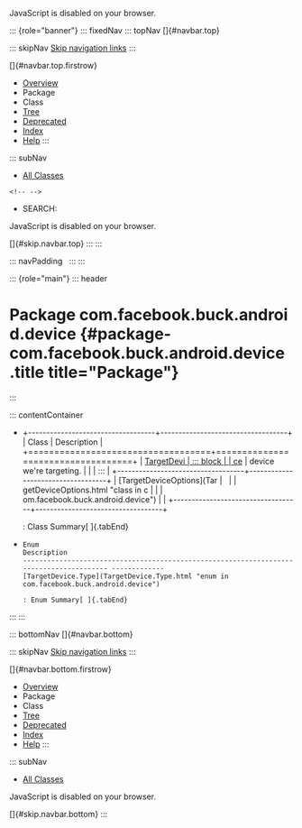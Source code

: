 <div>

JavaScript is disabled on your browser.

</div>

::: {role="banner"}
::: fixedNav
::: topNav
[]{#navbar.top}

::: skipNav
[Skip navigation links](#skip.navbar.top "Skip navigation links")
:::

[]{#navbar.top.firstrow}

-   [Overview](../../../../../index.html)
-   Package
-   Class
-   [Tree](package-tree.html)
-   [Deprecated](../../../../../deprecated-list.html)
-   [Index](../../../../../index-all.html)
-   [Help](../../../../../help-doc.html)
:::

::: subNav
-   [All Classes](../../../../../allclasses.html)

```{=html}
<!-- -->
```
-   SEARCH:

<div>

<div>

JavaScript is disabled on your browser.

</div>

</div>

[]{#skip.navbar.top}
:::
:::

::: navPadding
 
:::
:::

::: {role="main"}
::: header
# Package com.facebook.buck.android.device {#package-com.facebook.buck.android.device .title title="Package"}
:::

::: contentContainer
-   +-----------------------------------+-----------------------------------+
    | Class                             | Description                       |
    +===================================+===================================+
    | [TargetDevi                       | ::: block                         |
    | ce](TargetDevice.html "class in c | Represents information about the  |
    | om.facebook.buck.android.device") | device we\'re targeting.          |
    |                                   | :::                               |
    +-----------------------------------+-----------------------------------+
    | [TargetDeviceOptions](Tar         |                                   |
    | getDeviceOptions.html "class in c |                                   |
    | om.facebook.buck.android.device") |                                   |
    +-----------------------------------+-----------------------------------+

    : Class Summary[ ]{.tabEnd}

-   
      Enum                                                                                     Description
      ---------------------------------------------------------------------------------------- -------------
      [TargetDevice.Type](TargetDevice.Type.html "enum in com.facebook.buck.android.device")    

      : Enum Summary[ ]{.tabEnd}
:::
:::

::: bottomNav
[]{#navbar.bottom}

::: skipNav
[Skip navigation links](#skip.navbar.bottom "Skip navigation links")
:::

[]{#navbar.bottom.firstrow}

-   [Overview](../../../../../index.html)
-   Package
-   Class
-   [Tree](package-tree.html)
-   [Deprecated](../../../../../deprecated-list.html)
-   [Index](../../../../../index-all.html)
-   [Help](../../../../../help-doc.html)
:::

::: subNav
-   [All Classes](../../../../../allclasses.html)

<div>

<div>

JavaScript is disabled on your browser.

</div>

</div>

[]{#skip.navbar.bottom}
:::
